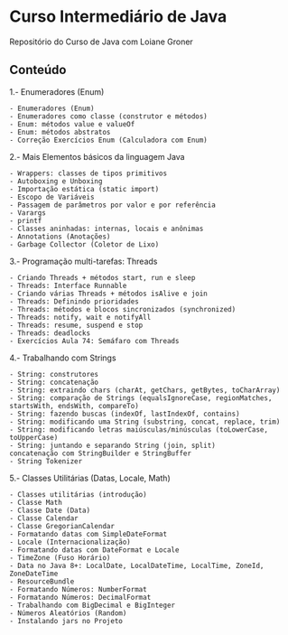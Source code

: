 # Curso Intermediário de Java

Repositório do Curso de Java com Loiane Groner

## Conteúdo

1.- Enumeradores (Enum)

    - Enumeradores (Enum)
    - Enumeradores como classe (construtor e métodos)
    - Enum: métodos value e valueOf
    - Enum: métodos abstratos
    - Correção Exercícios Enum (Calculadora com Enum)

2.- Mais Elementos básicos da linguagem Java

    - Wrappers: classes de tipos primitivos
    - Autoboxing e Unboxing
    - Importação estática (static import)
    - Escopo de Variáveis
    - Passagem de parâmetros por valor e por referência
    - Varargs
    - printf
    - Classes aninhadas: internas, locais e anônimas
    - Annotations (Anotações)
    - Garbage Collector (Coletor de Lixo)

3.- Programação multi-tarefas: Threads

    - Criando Threads + métodos start, run e sleep
    - Threads: Interface Runnable
    - Criando várias Threads + métodos isAlive e join
    - Threads: Definindo prioridades
    - Threads: métodos e blocos sincronizados (synchronized)
    - Threads: notify, wait e notifyAll
    - Threads: resume, suspend e stop
    - Threads: deadlocks
    - Exercícios Aula 74: Semáfaro com Threads

4.- Trabalhando com Strings

    - String: construtores
    - String: concatenação
    - String: extraindo chars (charAt, getChars, getBytes, toCharArray)
    - String: comparação de Strings (equalsIgnoreCase, regionMatches, startsWith, endsWith, compareTo)
    - String: fazendo buscas (indexOf, lastIndexOf, contains)
    - String: modificando uma String (substring, concat, replace, trim)
    - String: modificando letras maiúsculas/minúsculas (toLowerCase, toUpperCase)
    - String: juntando e separando String (join, split)
    concatenação com StringBuilder e StringBuffer
    - String Tokenizer

5.- Classes Utilitárias (Datas, Locale, Math)

    - Classes utilitárias (introdução)
    - Classe Math
    - Classe Date (Data)
    - Classe Calendar
    - Classe GregorianCalendar
    - Formatando datas com SimpleDateFormat
    - Locale (Internacionalização)
    - Formatando datas com DateFormat e Locale
    - TimeZone (Fuso Horário)
    - Data no Java 8+: LocalDate, LocalDateTime, LocalTime, ZoneId, ZoneDateTime
    - ResourceBundle
    - Formatando Números: NumberFormat
    - Formatando Números: DecimalFormat
    - Trabalhando com BigDecimal e BigInteger
    - Números Aleatórios (Random)
    - Instalando jars no Projeto